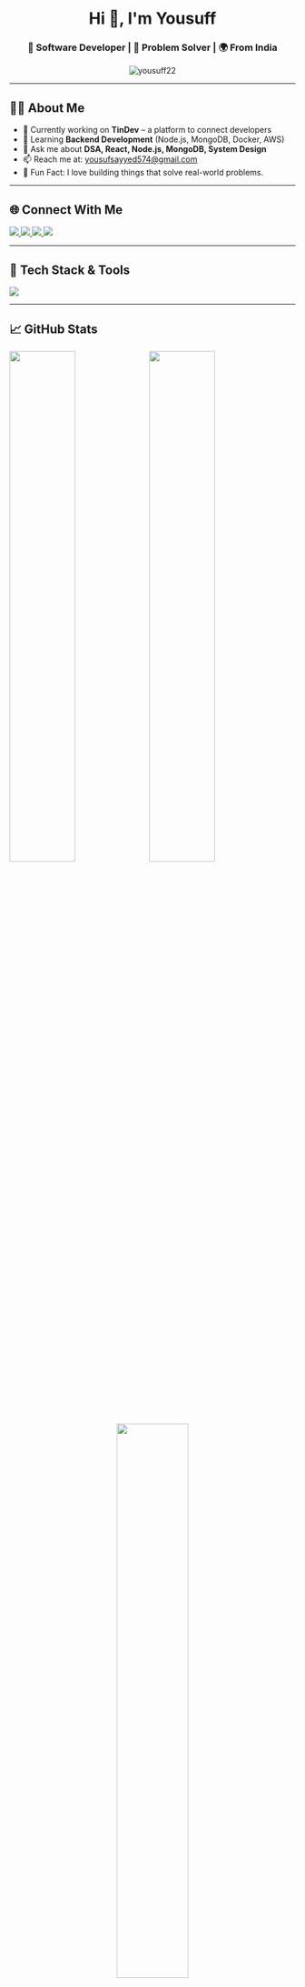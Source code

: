 <h1 align="center">Hi 👋, I'm Yousuff</h1>
<h3 align="center">🚀 Software Developer | 🧠 Problem Solver | 🌍 From India</h3>

<p align="center">
  <img src="https://komarev.com/ghpvc/?username=yousuff22&label=Profile%20views&color=0e75b6&style=flat" alt="yousuff22" />
</p>

---

## 👨‍💻 About Me

- 🔭 Currently working on **TinDev** – a platform to connect developers
- 🌱 Learning **Backend Development** (Node.js, MongoDB, Docker, AWS)
- 💬 Ask me about **DSA, React, Node.js, MongoDB, System Design**
- 📫 Reach me at: [yousufsayyed574@gmail.com](mailto:yousufsayyed574@gmail.com)
- 🧩 Fun Fact: I love building things that solve real-world problems.

---

## 🌐 Connect With Me

<p align="left">
  <a href="https://twitter.com/y0usuf22" target="_blank">
    <img src="https://img.shields.io/badge/Twitter-1DA1F2?style=for-the-badge&logo=twitter&logoColor=white"/>
  </a>
  <a href="https://linkedin.com/in/yousuf22" target="_blank">
    <img src="https://img.shields.io/badge/LinkedIn-0077B5?style=for-the-badge&logo=linkedin&logoColor=white"/>
  </a>
  <a href="https://leetcode.com/u/yousuf22/" target="_blank">
    <img src="https://img.shields.io/badge/LeetCode-FFA116?style=for-the-badge&logo=leetcode&logoColor=black"/>
  </a>
  <a href="https://www.hackerrank.com/profile/yousuf22" target="_blank">
    <img src="https://img.shields.io/badge/HackerRank-2EC866?style=for-the-badge&logo=hackerrank&logoColor=white"/>
  </a>
</p>

---

## 🧰 Tech Stack & Tools

<p align="left">
  <img src="https://skillicons.dev/icons?i=js,ts,react,next,nodejs,express,mongodb,redux,html,css,tailwind,java,cpp,c,git,linux,nginx,postman,firebase,aws,docker"/>
</p>

---

## 📈 GitHub Stats

<p align="left">
  <img src="https://github-readme-stats.vercel.app/api?username=yousuff22&show_icons=true&theme=tokyonight" width="48%" />
  <img src="https://github-readme-streak-stats.herokuapp.com?user=yousuff22&theme=tokyonight" width="48%" />
</p>

<p align="center">
  <img src="https://github-readme-stats.vercel.app/api/top-langs/?username=yousuff22&layout=compact&theme=tokyonight" width="50%" />
</p>

---

## 🏆 Dev Journey

- 🧠 120+ DSA questions solved in Year 1
- ⚛️ Learned React.js, Node.js in Year 2
- 💻 Built full-stack projects like **TinDev**
- 📘 Now learning Java & Spring Boot

---

## ✨ Featured Projects

- 🔗 [TinDev](https://www.tindev.site/login) – A dev-connection platform with real-time chat, subscriptions, and matching
- 🔧 [NetfixGPT](https://github.com/Yousuf-22/NetfixGPT) – A Netflix clone with AI integration

---

_Thanks for visiting! Drop a ⭐ if you like what I do._
